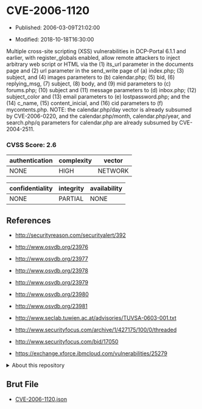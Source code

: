 # CVE-2006-1120

- Published: 2006-03-09T21:02:00

- Modified: 2018-10-18T16:30:00

Multiple cross-site scripting (XSS) vulnerabilities in DCP-Portal 6.1.1 and earlier, with register_globals enabled, allow remote attackers to inject arbitrary web script or HTML via the (1) its_url parameter in the documents page and (2) url parameter in the send_write page of (a) index.php; (3) subject, and (4) images parameters to (b) calendar.php; (5) bid, (6) replying_msg, (7) subject, (8) body, and (9) mid parameters to (c) forums.php; (10) subject and (11) message parameters to (d) inbox.php; (12) subject_color and (13) email parameters to (e) lostpassword.php; and the (14) c_name, (15) content_inicial, and (16) cid parameters to (f) mycontents.php.  NOTE: the calendar.php/day vector is already subsumed by CVE-2006-0220, and the calendar.php/month, calendar.php/year, and search.php/q parameters for calendar.php are already subsumed by CVE-2004-2511.

### CVSS Score: **2.6**

| authentication | complexity | vector |
| --- | --- | --- |
| NONE | HIGH | NETWORK |

| confidentiality | integrity | availability |
| --- | --- | --- |
| NONE | PARTIAL | NONE |

## References

* http://securityreason.com/securityalert/392

* http://www.osvdb.org/23976

* http://www.osvdb.org/23977

* http://www.osvdb.org/23978

* http://www.osvdb.org/23979

* http://www.osvdb.org/23980

* http://www.osvdb.org/23981

* http://www.seclab.tuwien.ac.at/advisories/TUVSA-0603-001.txt

* http://www.securityfocus.com/archive/1/427175/100/0/threaded

* http://www.securityfocus.com/bid/17050

* https://exchange.xforce.ibmcloud.com/vulnerabilities/25279

<details>
<summary>About this repository</summary> 

  This repository is part of the project [Live Hack CVE](https://github.com/Live-Hack-CVE). Main website can be found [www.live-hack.org](https://www.live-hack.org) 
  
  Made by [Sn0wAlice](https://github.com/Sn0wAlice) for the people that care about security and need to have a feed of the latest CVEs. Hope you enjoy it, don't forget to star the repo and follow me on [Twitter](https://twitter.com/Sn0wAlice) and [Github](https://github.com/Sn0wAlice). And that is my [personnal website](https://www.alice-snow.me/)

  - [Home Page](https://github.com/Live-Hack-CVE)
  - [Framework](https://github.com/Live-Hack-CVE/cve-framework)
  - [CVE database](https://github.com/Live-Hack-CVE/full_database)
  - [Changelog](https://github.com/Live-Hack-CVE/Changelog)
</details>

## Brut File

* [CVE-2006-1120.json](https://raw.githubusercontent.com/Live-Hack-CVE/full_database/main/cves/2006/CVE-2006-1120.json)

